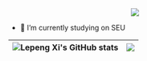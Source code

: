 
<!-- 敲代码的图片 -->
<div align="center" ><img order-radius="100px" src="https://cdn.jsdelivr.net/gh/sun0225SUN/photos/images/202108300019556.gif"/></div>


- 🔭 I’m currently studying on SEU


<!-- ![Ming's GitHub stats](https://github-readme-stats.vercel.app/api?username=amazing12345612&show_icons=true) -->



|![Lepeng Xi's GitHub stats](https://github-readme-stats.vercel.app/api?username=amazing12345612&show_icons=true&hide_border=true) | <a href="https://github.com/amazing12345612"><img align="center" src="https://github-readme-stats.vercel.app/api/top-langs/?username=amazing12345612&layout=compact&theme=buefy&hide_border=true" /></a>|
| ------------- | ------------- |

<!-- 

| <a href="https://github.com/amazing12345612"> <img align="center" src="https://github-readme-stats.vercel.app/api?username=amazing12345612&show_icons=true&include_all_commits=true&theme=buefy&hide_border=true" alt="Jordan's github stats" /></a> | <a href="https://github.com/amazing12345612"><img align="center" src="https://github-readme-stats.vercel.app/api/top-langs/?username=amazing12345612&layout=compact&theme=buefy&hide_border=true" /></a> |
| ------------- | ------------- | -->






